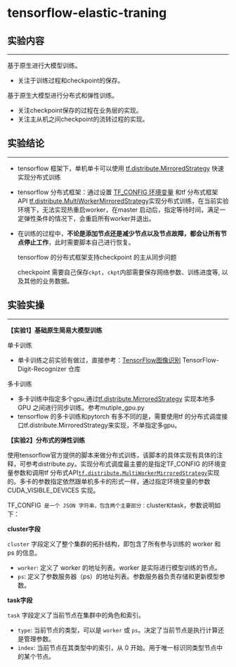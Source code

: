 # tensorflow-elastic-traning

## 实验内容

------

基于原生进行大模型训练。

- 关注于训练过程和checkpoint的保存。

基于原生大模型进行分布式和弹性训练。

- 关注checkpoint保存的过程在业务层的实现。
- 关注主从机之间checkpoint的流转过程的实现。

## 实验结论

------



- tensorflow 框架下，单机单卡可以使用 [tf.distribute.MirroredStrategy](https://www.tensorflow.org/guide/distributed_training?hl=zh-cn#mirroredstrategy)  快速实现分布式训练

- tensorflow 分布式框架：通过设置 [TF_CONFIG 环境变量](https://www.tensorflow.org/guide/distributed_training?hl=zh-cn#%E8%AE%BE%E7%BD%AE_tf_config_%E7%8E%AF%E5%A2%83%E5%8F%98%E9%87%8F) 和tf 分布式框架 API [tf.distribute.MultiWorkerMirroredStrategy](https://www.tensorflow.org/guide/distributed_training?hl=zh-cn#multiworkermirroredstrategy)实现分布式训练，在当前实验环境下，无法实现热重启worker，在master 启动后，指定等待时间，满足一定弹性条件的情况下，会重启所有worker并退出。

- 在训练的过程中，**不论是添加节点还是减少节点以及节点故障，都会让所有节点停止工作**，此时需要脚本自己进行恢复。

  tensorflow 的分布式框架支持checkpoint 的主从同步问题

  checkpoint 需要自己保存`ckpt`，`ckpt`内部需要保存网络参数、训练进度等, 以及其他的业务数据。

  

## 实验实操

------

**【实验1】基础原生简易大模型训练**

单卡训练

- 单卡训练之前实验有做过，直接参考：[TensorFlow图像识别](https://gitlab.bingosoft.net/bingomatrix/example/tensorflow-start/blob/develop/README.md)  TensorFlow-Digit-Recognizer 仓库

多卡训练

- 多卡训练中指定多个gpu,通过[tf.distribute.MirroredStrategy](https://www.tensorflow.org/guide/distributed_training?hl=zh-cn#mirroredstrategy) 实现本地多 GPU 之间进行同步训练。参考mutiple_gpu.py
- tensorflow 的多卡训练和pytorch 有多不同的是，需要使用tf 的分布式调度接口tf.distribute.MirroredStrategy来实现，不单指定多gpu。

**【实验2】分布式的弹性训练**

使用tensorflow官方提供的脚本来做分布式训练，该脚本的具体实现有具体的注释，可参考distribute.py。实现分布式调度最主要的是指定TF_CONFIG 的环境变量参数和调用tf 分布式API[`tf.distribute.MultiWorkerMirroredStrategy`](https://www.tensorflow.org/api_docs/python/tf/distribute/MultiWorkerMirroredStrategy?hl=zh-cn)实现的。多卡的参数指定依然跟单机多卡的形式一样，通过指定环境变量的参数CUDA_VISIBLE_DEVICES 实现。

TF_CONFIG` 是一个 JSON 字符串，包含两个主要部分：`cluster` 和 `task，参数说明如下：

**cluster字段**

`cluster` 字段定义了整个集群的拓扑结构，即包含了所有参与训练的 worker 和 ps 的信息。

- `worker`: 定义了 worker 的地址列表。worker 是实际进行模型训练的节点。
- `ps`: 定义了参数服务器（ps）的地址列表。参数服务器负责存储和更新模型参数。

**task字段**

`task` 字段定义了当前节点在集群中的角色和索引。

- `type`: 当前节点的类型，可以是 `worker` 或 `ps`。决定了当前节点是执行计算还是管理参数。
- `index`: 当前节点在其类型中的索引，从 0 开始。用于唯一标识同类型节点中的某个节点。